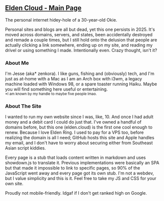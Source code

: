 ## <u>Elden Cloud - Main Page</u>
The personal internet hidey-hole of a 30-year-old Okie.

Personal sites and blogs are all but dead, yet this one persists in 2025. It's
moved across domains, servers, and states, been accidentally destroyed and
remade a couple times, but I still hold onto the delusion that people are
actually clicking a link somewhere, ending up on my site, and reading my drivel
or using something I made. Intentionally even. Crazy thought, isn't it?

### About Me
I'm Jesse (aka\* zenkora). I like guns, fishing and (obviously) tech, and I'm
just as at-home with a Mac as I am an Arch box with i3wm, a legacy machine
loaded with Windows 98, or a spare toaster running Haiku. Maybe you will find
something here useful or entertaining.
</br><sup>\*I am known by my handle to maybe five people lmao.</sup>

### About The Site
I wanted to run my own website since I was, like, 10. And once I had adult
money and a debit card I could do just that. I've owned a handful of domains
before, but this one (elden.cloud) is the first one cool enough to renew.
Because I love Elden Ring. I used to pay for a VPS too, before realizing the
domain is all I need; GitHub hosts this site and Apple handles my email, and I
don't have to worry about securing either from Southeast Asian script kiddies.

Every page is a stub that loads content written in markdown and uses
showdown.js to translate it. Previous implementations were basically an SPA but
that made it impossible to link to specific pages, so 90% of the JavaScript
went away and every page got its own stub. I'm not a webdev, but I value
simplicity and this is it. Feel free to take my JS and CSS for your own site.

Proudly not mobile-friendly. Idgaf if I don't get ranked high on Google.

